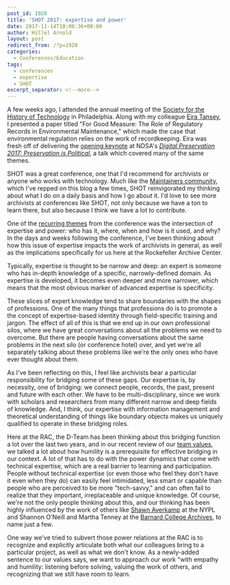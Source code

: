 ```yaml
---
post_id: 1920
title: 'SHOT 2017: expertise and power'
date: 2017-11-14T10:00:36+00:00
author: Hillel Arnold
layout: post
redirect_from: /?p=1920
categories:
  - Conferences/Education
tags:
  - conferences
  - expertise
  - SHOT
excerpt_separator: <!--more-->
---
```

A few weeks ago, I attended the annual meeting of the [Society for the History of Technology](https://www.historyoftechnology.org/) in Philadelphia. Along with my colleague [Eira Tansey](http://eiratansey.com/), I presented a paper titled "For Good Measure: The Role of Regulatory Records in Environmental Maintenance," which made the case that environmental regulation relies on the work of recordkeeping. Eira was fresh off of delivering the [opening keynote](http://eiratansey.com/2017/11/03/the-necessary-knowledge/) at NDSA's [_Digital Preservation 2017: Preservation is Political_](http://ndsa.org/digital-preservation-2017/), a talk which covered many of the same themes.<!--more-->

SHOT was a great conference, one that I'd recommend for archivists or anyone who works with technology. Much like the [Maintainers community](http://themaintainers.org/), which I've repped on this blog a few times, SHOT reinvigorated my thinking about what I do on a daily basis and how I go about it. I'd love to see more archivists at conferences like SHOT, not only because we have a ton to learn there, but also because I think we have a lot to contribute.

One of the [recurring themes](https://twitter.com/helrond/status/924281014674960384) from the conference was the intersection of expertise and power: who has it, where, when and how is it used, and why? In the days and weeks following the conference, I've been thinking about how this issue of expertise impacts the work of archivists in general, as well as the implications specifically for us here at the Rockefeller Archive Center.

Typically, expertise is thought to be narrow and deep: an expert is someone who has in-depth knowledge of a specific, narrowly-defined domain. As expertise is developed, it becomes even deeper and more narrower, which means that the most obvious marker of advanced expertise is specificity.

These slices of expert knowledge tend to share boundaries with the shapes of professions. One of the many things that professions do is to promote a the concept of expertise-based identity through field-specific training and jargon. The effect of all of this is that we end up in our own professional silos, where we have great conversations about all the problems we need to overcome. But there are people having conversations about the same problems in the next silo (or conference hotel) over, and yet we're all separately talking about these problems like we're the only ones who have ever thought about them.

As I've been reflecting on this, I feel like archivists bear a particular responsibility for bridging some of these gaps. Our expertise is, by necessity, one of bridging: we connect people, records, the past, present and future with each other. We have to be multi-disciplinary, since we work with scholars and researchers from many different narrow and deep fields of knowledge. And, I think, our expertise with information management and theoretical understanding of things like boundary objects makes us uniquely qualified to operate in these bridging roles.

Here at the RAC, the D-Team has been thinking about this bridging function a lot over the last two years, and in our recent review of our [team values](https://github.com/RockefellerArchiveCenter/dteamValues/blob/master/values.md), we talked a lot about how humility is a prerequisite for effective bridging in our context. A lot of that has to do with the power dynamics that come with technical expertise, which are a real barrier to learning and participation. People without technical expertise (or even those who feel they don't have it even when they do) can easily feel intimidated, less smart or capable than people who are perceived to be more "tech-savvy," and can often fail to realize that they important, irreplaceable and unique knowledge. Of course, we're not the only people thinking about this, and our thinking has been highly influenced by the work of others like [Shawn Averkamp](https://github.com/saverkamp/loc-talk-2017#before-we-start) at the NYPL and Shannon O'Neill and Martha Tenney at the [Barnard College Archives](https://archives.barnard.edu/), to name just a few.

One way we've tried to subvert those power relations at the RAC is to recognize and explicitly articulate both what our colleagues bring to a particular project, as well as what we don't know. As a newly-added sentence to our values says, we want to approach our work "with empathy and humility: listening before solving, valuing the work of others, and recognizing that we still have room to learn.
